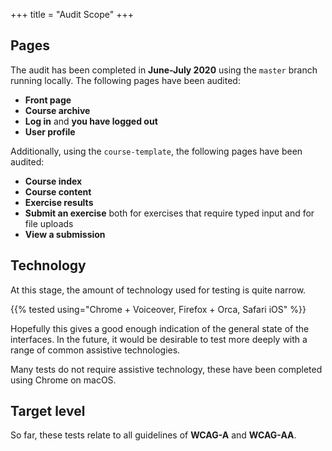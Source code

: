 +++
title = "Audit Scope"
+++

## Pages

The audit has been completed in **June-July 2020** using the `master` branch running locally. The following pages have been audited:

- **Front page**
- **Course archive**
- **Log in** and **you have logged out**
- **User profile**

Additionally, using the `course-template`, the following pages have been audited:

- **Course index**
- **Course content**
- **Exercise results**
- **Submit an exercise** both for exercises that require typed input and for file uploads
- **View a submission**

## Technology

At this stage, the amount of technology used for testing is quite narrow. 

{{% tested using="Chrome + Voiceover, Firefox + Orca, Safari iOS" %}}

Hopefully this gives a good enough indication of the general state of the interfaces. In the future, it would be desirable to test more deeply with a range of common assistive technologies.

Many tests do not require assistive technology, these have been completed using Chrome on macOS. 

## Target level

So far, these tests relate to all guidelines of **WCAG-A** and **WCAG-AA**.
